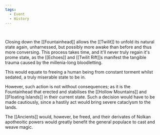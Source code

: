 ```yaml
---
tags:
  - Event
  - History
---
```


 

Closing down the [[Fountainhead]] allows the [[Twilit]] to unfold its natural state again, unharnessed, but possibly more awake than before and thus more conversing. This process takes time, and it'll never truly regain it's prome state, as the [[Echoes]] and [[Twilit Rift]]s manifest the tangible trauma caused by the millenia-long bloodletting. 

This would equate to freeing a human being from constant torment whilst sedated, a truly miserable state to be in. 

However, such action is not without consequences; as it is the Fountainhead that erected and stabilises the [[Hollow Mountains]] and [[Floating Islands]] in their current state. Such a decision would have to be made cautiously, since a hastily act would bring severe cataclysm to the lands. 

The [[Ancients]] would, however, be freed, and their derivates of Nolkan apotheoitic powers would greatly benefit the general populace to cast and weave magic. 
